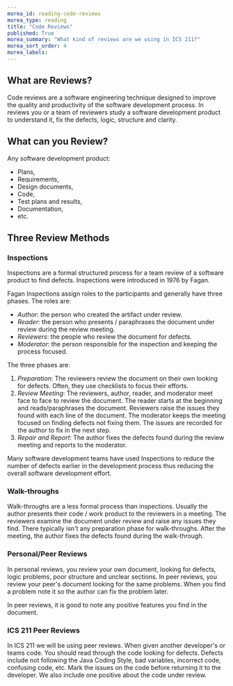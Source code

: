 ```yaml
---
morea_id: reading-code-reviews
morea_type: reading
title: "Code Reviews"
published: True
morea_summary: "What kind of reviews are we using in ICS 211?"
morea_sort_order: 4
morea_labels: 
---
```


## What are Reviews?

Code reviews are a software engineering technique designed to improve
the quality and productivity of the software development process. In
reviews you or a team of reviewers study a software development
product to understand it, fix the defects, logic, structure and
clarity.

## What can you Review?

Any software development product:

 * Plans,
 * Requirements,
 * Design documents,
 * Code,
 * Test plans and results,
 * Documentation,
 * etc.


## Three Review Methods

### Inspections

Inspections are a formal structured process for a team review of a
software product to find defects. Inspections were introduced in 1976 by Fagan.

Fagan Inspections assign roles to the participants and generally have
three phases. The roles are:

 * *Author*: the person who created the artifact
   under review.
 * *Reader*: the person who presents / paraphrases the document under
   review during the review meeting.
 * *Reviewers*: the people who review the document for defects.
 * *Moderator*: the person responsible for the inspection and keeping
   the process focused.

The three phases are:

 1. *Preparation*: The reviewers review the document on their own
    looking for defects. Often, they use checklists to focus their
    efforts.
 2. *Review Meeting*: The reviewers, author, reader, and moderator
    meet face to face to review the document. The reader starts at the
    beginning and reads/paraphrases the document. Reviewers raise the
    issues they found with each line of the document. The moderator
    keeps the meeting focused on finding defects not fixing them. The
    issues are recorded for the author to fix in the next step.
 3. *Repair and Report*: The author fixes the defects found during the
    review meeting and reports to the moderator.

Many software development teams have used Inspections to reduce the
number of defects earlier in the development process thus reducing the
overall software development effort.

### Walk-throughs

Walk-throughs are a less formal process than inspections. Usually the
author presents their code / work product to the reviewers in a
meeting.  The reviewers examine the document under review and raise
any issues they find. There typically isn't any preparation phase for
walk-throughs. After the meeting, the author fixes the defects found
during the walk-through.

### Personal/Peer Reviews

In personal reviews, you review your own document, looking for
defects, logic problems, poor structure and unclear sections.  In peer
reviews, you review your peer's document looking for the same
problems. When you find a problem note it so the author can fix the
problem later.

In peer reviews, it is good to note any positive features you find in
the document.

### ICS 211 Peer Reviews

In ICS 211 we will be using peer reviews. When given another
developer's or teams code. You should read through the code looking
for defects. Defects include not following the Java Coding Style, bad
variables, incorrect code, confusing code, etc. Mark the issues on the
code before returning it to the developer.  We also include one
positive about the code under review.
